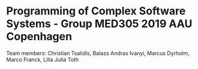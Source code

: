 # Programming of Complex Software Systems - Group MED305 2019 AAU Copenhagen
Team members:
Christian Tsalidis,
Balazs Andras Ivanyi,
Marcus Dyrholm,
Marco Franck,
Lilla Julia Toth